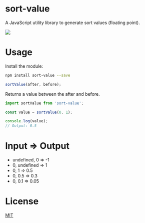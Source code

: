 # sort-value
A JavaScript utility library to generate sort values (floating point).

<p>
  <a href="https://npmjs.org/package/sort-value">
    <img src="https://img.shields.io/npm/v/sort-value.svg?style=flat-square">
  </a>
</p>

# Usage

Install the module:

```sh
npm install sort-value --save
```

```js
sortValue(after, before);
```
Returns a value between the after and before.

```js
import sortValue from 'sort-value';

const value = sortValue(0, 1);

console.log(value);
// Output: 0.5
```

# Input => Output
* undefined, 0 => -1
* 0, undefined => 1
* 0, 1 => 0.5
* 0, 0.5 => 0.3
* 0, 0.1 => 0.05

# License
[MIT](https://github.com/ericvera/sort-value/blob/master/LICENSE)